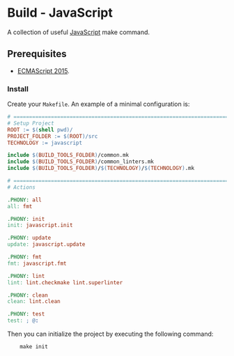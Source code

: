 # Build - JavaScript

A collection of useful [JavaScript](https://developer.mozilla.org/en-US/docs/Web/JavaScript) make command.

## Prerequisites

- [ECMAScript 2015](https://www.w3schools.com/Js/js_versions.asp).

### Install

Create your `Makefile`. An example of a minimal configuration is:

```makefile
# ====================================================================================
# Setup Project
ROOT := $(shell pwd)/
PROJECT_FOLDER := $(ROOT)/src
TECHNOLOGY := javascript

include $(BUILD_TOOLS_FOLDER)/common.mk
include $(BUILD_TOOLS_FOLDER)/common_linters.mk
include $(BUILD_TOOLS_FOLDER)/$(TECHNOLOGY)/$(TECHNOLOGY).mk

# ====================================================================================
# Actions

.PHONY: all
all: fmt

.PHONY: init
init: javascript.init

.PHONY: update
update: javascript.update

.PHONY: fmt
fmt: javascript.fmt

.PHONY: lint
lint: lint.checkmake lint.superlinter

.PHONY: clean
clean: lint.clean

.PHONY: test
test: ; @:
```

Then you can initialize the project by executing the following command:

```shell
    make init
```
